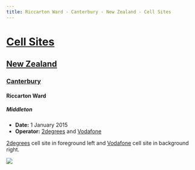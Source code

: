 ```yaml
---
title: Riccarton Ward - Canterbury - New Zealand - Cell Sites
---
```


# [Cell Sites](../../)

## [New Zealand](../)

### [Canterbury](./)

#### Riccarton Ward

##### Middleton

* **Date:** 1 January 2015
* **Operator:** [2degrees] and [Vodafone]

[2degrees] cell site in foreground left and [Vodafone] cell site in background right.

![](https://f001.backblazeb2.com/file/CellSites/NZ/CAN/20150101-163651.jpg)

[2degrees]: https://en.wikipedia.org/wiki/2degrees
[Vodafone]: https://en.wikipedia.org/wiki/Vodafone_New_Zealand
